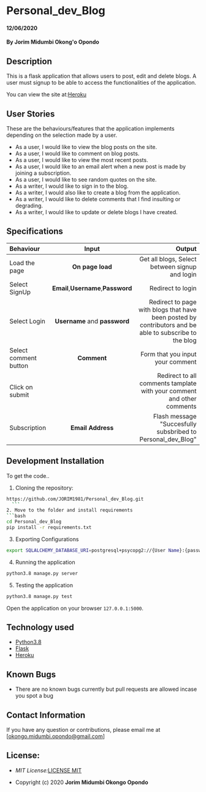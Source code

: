 

# Personal_dev_Blog

#### 12/06/2020
#### By **Jorim Midumbi Okong'o Opondo**

## Description
This  is a flask application that allows users to post, edit and delete blogs. A user must signup to be able to access the functionalities of the application.

You can view the site at:[Heroku](https://jorim-pitch.herokuapp.com/)

## User Stories
These are the behaviours/features that the application implements depending on the selection made by a user.

* As a user, I would like to view the blog posts on the site.
* As a user, I would like to comment on blog posts.
* As a user, I would like to view the most recent posts.
* As a user, I would like to an email alert when a new post is made by joining a subscription.
* As a user, I would like to see random quotes on the site.
* As a writer, I would like to sign in to the blog.
* As a writer, I would also like to create a blog from the application.
* As a writer, I would like to delete comments that I find insulting or degrading.
* As a writer, I would like to update or delete blogs I have created.


## Specifications

| Behaviour | Input | Output |
| :---------------- | :---------------: | ------------------: |
| Load the page | **On page load** | Get all blogs, Select between signup and login|
| Select SignUp| **Email**,**Username**,**Password** | Redirect to login|
| Select Login | **Username** and **password** | Redirect to page with blogs that have been posted by contributors and be able to subscribe to the blog|
| Select comment button | **Comment** | Form that you input your comment|
| Click on submit |  | Redirect to all comments tamplate with your comment and other comments|
|Subscription | **Email Address**| Flash message "Succesfully subsbribed to Personal_dev_Blog"|



## Development Installation

To get the code..

1. Cloning the repository:
  ```bash
  https://github.com/JORIM1981/Personal_dev_Blog.git
    ```
2. Move to the folder and install requirements
  ```bash
  cd Personal_dev_Blog
  pip install -r requirements.txt
  ```
3. Exporting Configurations
  ```bash
  export SQLALCHEMY_DATABASE_URI=postgresql+psycopg2://{User Name}:{password}@localhost/{database name}
  ```
4. Running the application
  ```bash
  python3.8 manage.py server
  ```
5. Testing the application
  ```bash
  python3.8 manage.py test
  ```
Open the application on your browser `127.0.0.1:5000`.


## Technology used

* [Python3.8](https://www.python.org/)
* [Flask](http://flask.pocoo.org/)
* [Heroku](https://heroku.com)


## Known Bugs
* There are no known bugs currently but pull requests are allowed incase you spot a bug

## Contact Information 

If you have any question or contributions, please email me at [okongo.midumbi.opondo@gmail.com]

## License:

- _MIT License:_[LICENSE MIT](./LICENSE)

- Copyright (c) 2020 **Jorim Midumbi Okongo Opondo**


